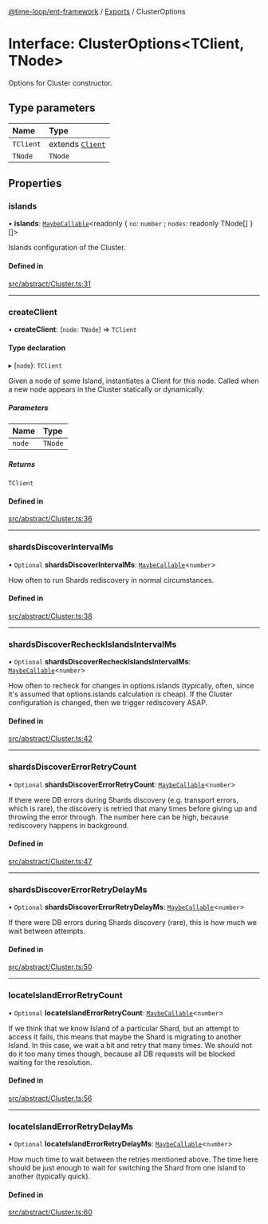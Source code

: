 [@time-loop/ent-framework](../README.md) / [Exports](../modules.md) / ClusterOptions

# Interface: ClusterOptions<TClient, TNode\>

Options for Cluster constructor.

## Type parameters

| Name | Type |
| :------ | :------ |
| `TClient` | extends [`Client`](../classes/Client.md) |
| `TNode` | `TNode` |

## Properties

### islands

• **islands**: [`MaybeCallable`](../modules.md#maybecallable)<readonly { `no`: `number` ; `nodes`: readonly TNode[]  }[]\>

Islands configuration of the Cluster.

#### Defined in

[src/abstract/Cluster.ts:31](https://github.com/clickup/ent-framework/blob/master/src/abstract/Cluster.ts#L31)

___

### createClient

• **createClient**: (`node`: `TNode`) => `TClient`

#### Type declaration

▸ (`node`): `TClient`

Given a node of some Island, instantiates a Client for this node. Called
when a new node appears in the Cluster statically or dynamically.

##### Parameters

| Name | Type |
| :------ | :------ |
| `node` | `TNode` |

##### Returns

`TClient`

#### Defined in

[src/abstract/Cluster.ts:36](https://github.com/clickup/ent-framework/blob/master/src/abstract/Cluster.ts#L36)

___

### shardsDiscoverIntervalMs

• `Optional` **shardsDiscoverIntervalMs**: [`MaybeCallable`](../modules.md#maybecallable)<`number`\>

How often to run Shards rediscovery in normal circumstances.

#### Defined in

[src/abstract/Cluster.ts:38](https://github.com/clickup/ent-framework/blob/master/src/abstract/Cluster.ts#L38)

___

### shardsDiscoverRecheckIslandsIntervalMs

• `Optional` **shardsDiscoverRecheckIslandsIntervalMs**: [`MaybeCallable`](../modules.md#maybecallable)<`number`\>

How often to recheck for changes in options.islands (typically, often,
since it's assumed that options.islands calculation is cheap). If the
Cluster configuration is changed, then we trigger rediscovery ASAP.

#### Defined in

[src/abstract/Cluster.ts:42](https://github.com/clickup/ent-framework/blob/master/src/abstract/Cluster.ts#L42)

___

### shardsDiscoverErrorRetryCount

• `Optional` **shardsDiscoverErrorRetryCount**: [`MaybeCallable`](../modules.md#maybecallable)<`number`\>

If there were DB errors during Shards discovery (e.g. transport errors,
which is rare), the discovery is retried that many times before giving up
and throwing the error through. The number here can be high, because
rediscovery happens in background.

#### Defined in

[src/abstract/Cluster.ts:47](https://github.com/clickup/ent-framework/blob/master/src/abstract/Cluster.ts#L47)

___

### shardsDiscoverErrorRetryDelayMs

• `Optional` **shardsDiscoverErrorRetryDelayMs**: [`MaybeCallable`](../modules.md#maybecallable)<`number`\>

If there were DB errors during Shards discovery (rare), this is how much
we wait between attempts.

#### Defined in

[src/abstract/Cluster.ts:50](https://github.com/clickup/ent-framework/blob/master/src/abstract/Cluster.ts#L50)

___

### locateIslandErrorRetryCount

• `Optional` **locateIslandErrorRetryCount**: [`MaybeCallable`](../modules.md#maybecallable)<`number`\>

If we think that we know Island of a particular Shard, but an attempt to
access it fails, this means that maybe the Shard is migrating to another
Island. In this case, we wait a bit and retry that many times. We should
not do it too many times though, because all DB requests will be blocked
waiting for the resolution.

#### Defined in

[src/abstract/Cluster.ts:56](https://github.com/clickup/ent-framework/blob/master/src/abstract/Cluster.ts#L56)

___

### locateIslandErrorRetryDelayMs

• `Optional` **locateIslandErrorRetryDelayMs**: [`MaybeCallable`](../modules.md#maybecallable)<`number`\>

How much time to wait between the retries mentioned above. The time here
should be just enough to wait for switching the Shard from one Island to
another (typically quick).

#### Defined in

[src/abstract/Cluster.ts:60](https://github.com/clickup/ent-framework/blob/master/src/abstract/Cluster.ts#L60)
